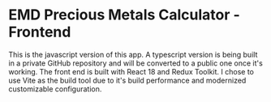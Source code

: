 # EMD Precious Metals Calculator - Frontend

This is the javascript version of this app. A typescript version is being built in a private GitHub repository and will be converted to a public one once it's working. The front end is built with React 18 and Redux Toolkit. I chose to use Vite as the build tool due to it's build performance and modernized customizable configuration.
